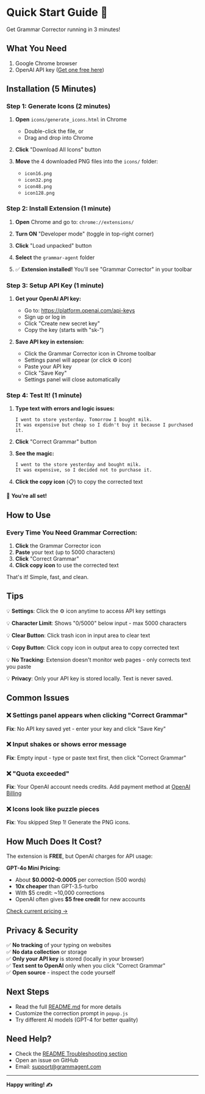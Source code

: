 # Quick Start Guide 🚀

Get Grammar Corrector running in 3 minutes!

## What You Need

1. Google Chrome browser
2. OpenAI API key ([Get one free here](https://platform.openai.com/api-keys))

## Installation (5 Minutes)

### Step 1: Generate Icons (2 minutes)

1. **Open** `icons/generate_icons.html` in Chrome
   - Double-click the file, or
   - Drag and drop into Chrome

2. **Click** "Download All Icons" button

3. **Move** the 4 downloaded PNG files into the `icons/` folder:
   - `icon16.png`
   - `icon32.png`
   - `icon48.png`
   - `icon128.png`

### Step 2: Install Extension (1 minute)

1. **Open** Chrome and go to: `chrome://extensions/`

2. **Turn ON** "Developer mode" (toggle in top-right corner)

3. **Click** "Load unpacked" button

4. **Select** the `grammar-agent` folder

5. ✅ **Extension installed!** You'll see "Grammar Corrector" in your toolbar

### Step 3: Setup API Key (1 minute)

1. **Get your OpenAI API key:**
   - Go to: https://platform.openai.com/api-keys
   - Sign up or log in
   - Click "Create new secret key"
   - Copy the key (starts with "sk-")

2. **Save API key in extension:**
   - Click the Grammar Corrector icon in Chrome toolbar
   - Settings panel will appear (or click ⚙️ icon)
   - Paste your API key
   - Click "Save Key"
   - Settings panel will close automatically

### Step 4: Test It! (1 minute)

1. **Type text with errors and logic issues:**
   ```
   I went to store yesterday. Tomorrow I bought milk.
   It was expensive but cheap so I didn't buy it because I purchased it.
   ```

2. **Click** "Correct Grammar" button

3. **See the magic:**
   ```
   I went to the store yesterday and bought milk.
   It was expensive, so I decided not to purchase it.
   ```

4. **Click the copy icon** (📋) to copy the corrected text

🎉 **You're all set!**

## How to Use

### Every Time You Need Grammar Correction:

1. **Click** the Grammar Corrector icon
2. **Paste** your text (up to 5000 characters)
3. **Click** "Correct Grammar"
4. **Click copy icon** to use the corrected text

That's it! Simple, fast, and clean.

## Tips

💡 **Settings**: Click the ⚙️ icon anytime to access API key settings

💡 **Character Limit**: Shows "0/5000" below input - max 5000 characters

💡 **Clear Button**: Click trash icon in input area to clear text

💡 **Copy Button**: Click copy icon in output area to copy corrected text

💡 **No Tracking**: Extension doesn't monitor web pages - only corrects text you paste

💡 **Privacy**: Only your API key is stored locally. Text is never saved.

## Common Issues

### ❌ Settings panel appears when clicking "Correct Grammar"

**Fix**: No API key saved yet - enter your key and click "Save Key"

### ❌ Input shakes or shows error message

**Fix**: Empty input - type or paste text first, then click "Correct Grammar"

### ❌ "Quota exceeded"

**Fix**: Your OpenAI account needs credits. Add payment method at [OpenAI Billing](https://platform.openai.com/account/billing)

### ❌ Icons look like puzzle pieces

**Fix**: You skipped Step 1! Generate the PNG icons.

## How Much Does It Cost?

The extension is **FREE**, but OpenAI charges for API usage:

**GPT-4o Mini Pricing:**
- About **$0.0002-0.0005** per correction (500 words)
- **10x cheaper** than GPT-3.5-turbo
- With $5 credit: ~10,000 corrections
- OpenAI often gives **$5 free credit** for new accounts

[Check current pricing →](https://openai.com/pricing)

## Privacy & Security

✅ **No tracking** of your typing on websites  
✅ **No data collection** or storage  
✅ **Only your API key** is stored (locally in your browser)  
✅ **Text sent to OpenAI** only when you click "Correct Grammar"  
✅ **Open source** - inspect the code yourself

## Next Steps

- Read the full [README.md](README.md) for more details
- Customize the correction prompt in `popup.js`
- Try different AI models (GPT-4 for better quality)

## Need Help?

- Check the [README Troubleshooting section](README.md#troubleshooting)
- Open an issue on GitHub
- Email: support@grammagent.com

---

**Happy writing! ✍️**
